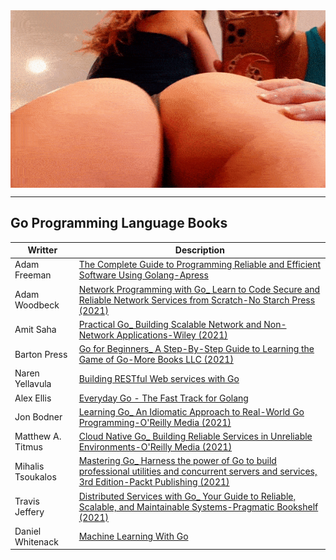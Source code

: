 
<img src="./../smb.gif" align="center">

---

## Go Programming Language Books

| Writter | Description |
| --- | --- |
| Adam Freeman | [The Complete Guide to Programming Reliable and Efficient Software Using Golang-Apress](https://github.com/irezaul/go-life/blob/main/books/Adam%20Freeman%20-%20Pro%20Go_%20The%20Complete%20Guide%20to%20Programming%20Reliable%20and%20Efficient%20Software%20Using%20Golang-Apress.pdf) |
| Adam Woodbeck | [Network Programming with Go_ Learn to Code Secure and Reliable Network Services from Scratch-No Starch Press (2021)](https://github.com/irezaul/go-life/blob/main/books/Adam%20Woodbeck%20-%20Network%20Programming%20with%20Go_%20Learn%20to%20Code%20Secure%20and%20Reliable%20Network%20Services%20from%20Scratch-No%20Starch%20Press%20(2021).pdf) |
| Amit Saha | [Practical Go_ Building Scalable Network and Non-Network Applications-Wiley (2021)](https://github.com/irezaul/go-life/blob/main/books/Amit%20Saha%20-%20Practical%20Go_%20Building%20Scalable%20Network%20and%20Non-Network%20Applications-Wiley%20(2021).pdf) |
| Barton Press | [Go for Beginners_ A Step-By-Step Guide to Learning the Game of Go-More Books LLC (2021)](https://github.com/irezaul/go-life/blob/main/books/Barton%20Press%20-%20Go%20for%20Beginners_%20A%20Step-By-Step%20Guide%20to%20Learning%20the%20Game%20of%20Go-More%20Books%20LLC%20(2021).pdf) |
| Naren Yellavula | [Building RESTful Web services with Go](https://github.com/irezaul/go-life/blob/main/books/Building%20RESTful%20Web%20services%20with%20Go.pdf) |
| Alex Ellis | [Everyday Go - The Fast Track for Golang](https://github.com/irezaul/go-life/blob/main/books/Everyday%20Go%20-%20The%20Fast%20Track%20for%20Golang%20by%20Alex%20Ellis.pdf) |
| Jon Bodner | [Learning Go_ An Idiomatic Approach to Real-World Go Programming-O'Reilly Media (2021)](https://github.com/irezaul/go-life/blob/main/books/Jon%20Bodner%20-%20Learning%20Go_%20An%20Idiomatic%20Approach%20to%20Real-World%20Go%20Programming-O'Reilly%20Media%20(2021).pdf) |
| Matthew A. Titmus | [Cloud Native Go_ Building Reliable Services in Unreliable Environments-O'Reilly Media (2021)](https://github.com/irezaul/go-life/blob/main/books/Matthew%20A.%20Titmus%20-%20Cloud%20Native%20Go_%20Building%20Reliable%20Services%20in%20Unreliable%20Environments-O'Reilly%20Media%20(2021).pdf) |
| Mihalis Tsoukalos | [Mastering Go_ Harness the power of Go to build professional utilities and concurrent servers and services, 3rd Edition-Packt Publishing (2021)](https://github.com/irezaul/go-life/blob/main/books/Mihalis%20Tsoukalos%20-%20Mastering%20Go_%20Harness%20the%20power%20of%20Go%20to%20build%20professional%20utilities%20and%20concurrent%20servers%20and%20services%2C%203rd%20Edition-Packt%20Publishing%20(2021).pdf) |
| Travis Jeffery | [Distributed Services with Go_ Your Guide to Reliable, Scalable, and Maintainable Systems-Pragmatic Bookshelf (2021)](https://github.com/irezaul/go-life/blob/main/books/Travis%20Jeffery%20-%20Distributed%20Services%20with%20Go_%20Your%20Guide%20to%20Reliable%2C%20Scalable%2C%20and%20Maintainable%20Systems-Pragmatic%20Bookshelf%20(2021).pdf) |
| Daniel Whitenack| [Machine Learning With Go](https://github.com/irezaul/go-life/blob/main/books/Machine%20Learning%20With%20Go.pdf) |

 


  
  
